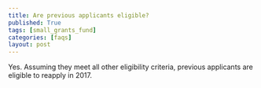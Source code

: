 ```yaml
---
title: Are previous applicants eligible?
published: True
tags: [small_grants_fund]
categories: [faqs]
layout: post
---
```

<div class="content">
	<p>
    Yes. Assuming they meet all other eligibility criteria, previous applicants
    are eligible to reapply in 2017.
  </p>
</div>
